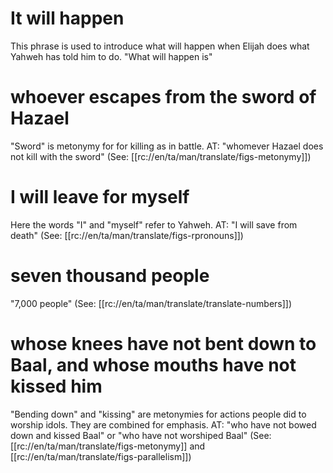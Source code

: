 # It will happen

This phrase is used to introduce what will happen when Elijah does what Yahweh has told him to do. "What will happen is"

# whoever escapes from the sword of Hazael

"Sword" is metonymy for for killing as in battle. AT: "whomever Hazael does not kill with the sword" (See: [[rc://en/ta/man/translate/figs-metonymy]])

# I will leave for myself

Here the words "I" and "myself" refer to Yahweh. AT: "I will save from death" (See: [[rc://en/ta/man/translate/figs-rpronouns]])

# seven thousand people

"7,000 people" (See: [[rc://en/ta/man/translate/translate-numbers]])

# whose knees have not bent down to Baal, and whose mouths have not kissed him

"Bending down" and "kissing" are metonymies for actions people did to worship idols. They are combined for emphasis. AT: "who have not bowed down and kissed Baal" or "who have not worshiped Baal" (See: [[rc://en/ta/man/translate/figs-metonymy]] and [[rc://en/ta/man/translate/figs-parallelism]])